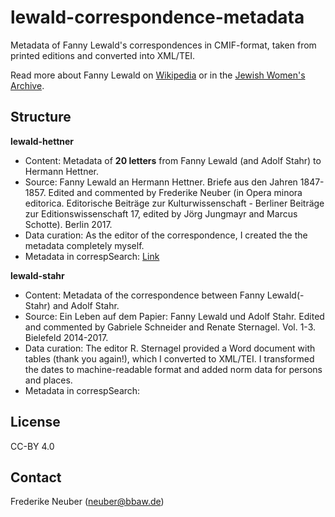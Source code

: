 # lewald-correspondence-metadata

Metadata of Fanny Lewald's correspondences in CMIF-format, taken from printed editions and converted into XML/TEI.

Read more about Fanny Lewald on [Wikipedia](https://jwa.org/encyclopedia/article/lewald-fanny) or in the [Jewish Women's Archive](https://jwa.org/encyclopedia/article/lewald-fanny).

## Structure

**lewald-hettner**
- Content: Metadata of **20 letters** from Fanny Lewald (and Adolf Stahr) to Hermann Hettner.
- Source: Fanny Lewald an Hermann Hettner. Briefe aus den Jahren 1847-1857. Edited and commented by Frederike Neuber (in Opera minora editorica. Editorische Beiträge zur Kulturwissenschaft - Berliner Beiträge zur Editionswissenschaft 17, edited by Jörg Jungmayr and Marcus Schotte). Berlin 2017.
- Data curation: As the editor of the correspondence, I created the the metadata completely myself.
- Metadata in correspSearch: [Link](https://correspsearch.net/search.xql?correspondent=all&startdate=&enddate=&place=&available=&cmiFile=https%3A%2F%2Fcorrespsearch.net%2Fstorage%2FfannyLewald.xml&publication=&l=de)

**lewald-stahr**
- Content: Metadata of the correspondence between Fanny Lewald(-Stahr) and Adolf Stahr.
- Source: Ein Leben auf dem Papier: Fanny Lewald und Adolf Stahr. Edited and commented by Gabriele Schneider and Renate Sternagel. Vol. 1-3. Bielefeld 2014-2017.
- Data curation: The editor R. Sternagel provided a Word document with tables (thank you again!), which I converted to XML/TEI. I transformed the dates to machine-readable format and added norm data for persons and places.
- Metadata in correspSearch:

## License

CC-BY 4.0

## Contact

Frederike Neuber (neuber@bbaw.de)


